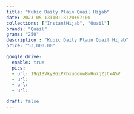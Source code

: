 ```yaml
---
title: "Kubic Daily Plain Quail Hijab"
date: 2023-05-13T10:18:20+07:00
collections: ["InstantHijab", "Quail"]
brands: "Quail"
grams: "250"
description : "Kubic Daily Plain Quail Hijab"
price: "53,000.00"

google_drive:
  enable: true
  pics:
  - url: 19gIBVkyBGiPXhxuGdnw8wHu7gZjCx45V
  - url: 
  - url: 
  - url: 

draft: false
---
```


    
  
